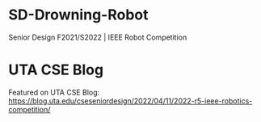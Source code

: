 # SD-Drowning-Robot
Senior Design F2021/S2022 | IEEE Robot Competition


# UTA CSE Blog
  Featured on UTA CSE Blog: https://blog.uta.edu/cseseniordesign/2022/04/11/2022-r5-ieee-robotics-competition/
